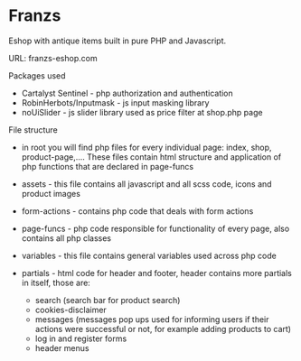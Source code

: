 # Franzs

Eshop with antique items built in pure PHP and Javascript.

URL: franzs-eshop.com

Packages used
- Cartalyst Sentinel - php authorization and authentication
- RobinHerbots/Inputmask - js input masking library
- noUiSlider - js slider library used as price filter at shop.php page

File structure

- in root you will find php files for every individual page: index, shop, product-page,.... These files contain html structure and application of php functions that are declared in page-funcs
- assets - this file contains all javascript and all scss code, icons and product images
- form-actions - contains php code that deals with form actions
- page-funcs - php code responsible for functionality of every page, also contains all php classes
- variables - this file contains general variables used across php code
- partials - html code for header and footer, header contains more partials in itself, those are:

    - search (search bar for product search)
    - cookies-disclaimer
    - messages (messages pop ups used for informing users if their actions were successful or not, for example adding products to cart)
    - log in and register forms
    - header menus
